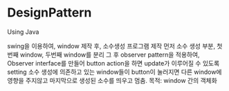 # DesignPattern
Using Java

swing을 이용하여, window 제작 후, 소수생성 프로그램 제작
먼저 소수 생성 부분, 첫번째 window, 두번째 window를 분리
그 후 observer pattern을 적용하여, Observer interface를 만들어 button action을 하면 update가 이루어질 수 있도록 setting
소수 생성에 의존하고 있는 window들이 button이 눌러지면 다른 window에 영향을 주지않고 마지막으로 생성된 소수를 띄우고 멈춤.
목적: window 간의 객체화
